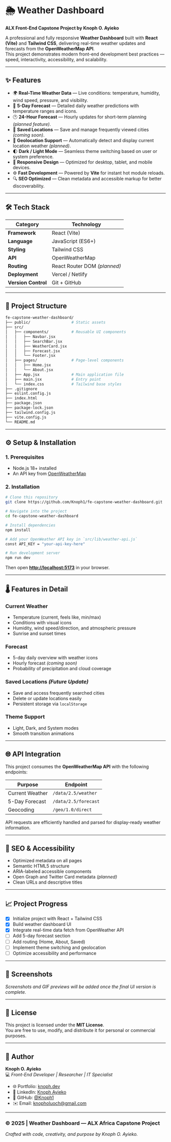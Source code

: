 # 🌦️ Weather Dashboard  
**ALX Front-End Capstone Project by Knoph O. Ayieko**

A professional and fully responsive **Weather Dashboard** built with **React (Vite)** and **Tailwind CSS**, delivering real-time weather updates and forecasts from the **OpenWeatherMap API**.  
This project demonstrates modern front-end development best practices — speed, interactivity, accessibility, and scalability.

---

## ✨ Features

- 🌍 **Real-Time Weather Data** — Live conditions: temperature, humidity, wind speed, pressure, and visibility.  
- 📅 **5-Day Forecast** — Detailed daily weather predictions with temperature ranges and icons.  
- 🕐 **24-Hour Forecast** — Hourly updates for short-term planning *(planned feature)*.  
- 📌 **Saved Locations** — Save and manage frequently viewed cities *(coming soon)*.  
- 🧭 **Geolocation Support** — Automatically detect and display current location weather *(planned)*.  
- 🌓 **Dark / Light Mode** — Seamless theme switching based on user or system preference.  
- 📱 **Responsive Design** — Optimized for desktop, tablet, and mobile devices.  
- ⚙️ **Fast Development** — Powered by **Vite** for instant hot module reloads.  
- 🔍 **SEO Optimized** — Clean metadata and accessible markup for better discoverability.

---

## 🛠️ Tech Stack

| Category | Technology |
|-----------|-------------|
| **Framework** | React (Vite) |
| **Language** | JavaScript (ES6+) |
| **Styling** | Tailwind CSS |
| **API** | OpenWeatherMap |
| **Routing** | React Router DOM *(planned)* |
| **Deployment** | Vercel / Netlify |
| **Version Control** | Git + GitHub |

---

## 📂 Project Structure

```bash
fe-capstone-weather-dashboard/
├── public/                  # Static assets
├── src/
│   ├── components/          # Reusable UI components
│   │   ├── Navbar.jsx
│   │   ├── SearchBar.jsx
│   │   ├── WeatherCard.jsx
│   │   ├── Forecast.jsx
│   │   └── Footer.jsx
│   ├── pages/               # Page-level components
│   │   ├── Home.jsx
│   │   └── About.jsx
│   ├── App.jsx              # Main application file
│   ├── main.jsx             # Entry point
│   └── index.css            # Tailwind base styles
├── .gitignore
├── eslint.config.js
├── index.html
├── package.json
├── package-lock.json
├── tailwind.config.js
├── vite.config.js
└── README.md
```

---

## ⚙️ Setup & Installation

### 1. Prerequisites
- Node.js 18+ installed  
- An API key from [OpenWeatherMap](https://openweathermap.org/api)

### 2. Installation
```bash
# Clone this repository
git clone https://github.com/Knoph1/fe-capstone-weather-dashboard.git

# Navigate into the project
cd fe-capstone-weather-dashboard

# Install dependencies
npm install

# Add your OpenWeather API key in `src/lib/weather-api.js`
const API_KEY = "your-api-key-here"

# Run development server
npm run dev
```
Then open **[http://localhost:5173](http://localhost:5173)** in your browser.

---

## 🌡️ Features in Detail

### Current Weather
- Temperature (current, feels like, min/max)  
- Conditions with visual icons  
- Humidity, wind speed/direction, and atmospheric pressure  
- Sunrise and sunset times  

### Forecast
- 5-day daily overview with weather icons  
- Hourly forecast *(coming soon)*  
- Probability of precipitation and cloud coverage  

### Saved Locations *(Future Update)*
- Save and access frequently searched cities  
- Delete or update locations easily  
- Persistent storage via `localStorage`

### Theme Support
- Light, Dark, and System modes  
- Smooth transition animations  

---

## 🌐 API Integration

This project consumes the **OpenWeatherMap API** with the following endpoints:

| Purpose | Endpoint |
|----------|-----------|
| Current Weather | `/data/2.5/weather` |
| 5-Day Forecast | `/data/2.5/forecast` |
| Geocoding | `/geo/1.0/direct` |

API requests are efficiently handled and parsed for display-ready weather information.

---

## 🧭 SEO & Accessibility

- Optimized metadata on all pages  
- Semantic HTML5 structure  
- ARIA-labeled accessible components  
- Open Graph and Twitter Card metadata *(planned)*  
- Clean URLs and descriptive titles  

---

## 📈 Project Progress

- [x] Initialize project with React + Tailwind CSS  
- [x] Build weather dashboard UI  
- [x] Integrate real-time data fetch from OpenWeather API  
- [ ] Add 5-day forecast section  
- [ ] Add routing (Home, About, Saved)  
- [ ] Implement theme switching and geolocation  
- [ ] Optimize accessibility and performance  

---

## 📸 Screenshots
_Screenshots and GIF previews will be added once the final UI version is complete._

---

## 📜 License

This project is licensed under the **MIT License**.  
You are free to use, modify, and distribute it for personal or commercial purposes.

---

## 👤 Author

**Knoph O. Ayieko**  
💻 *Front-End Developer | Researcher | IT Specialist*  

- 🌐 Portfolio: [knoph.dev](https://knoph.dev)  
- 💼 LinkedIn: [Knoph Ayieko](https://linkedin.com/in/knoph-ayieko)  
- 🐙 GitHub: [@Knoph1](https://github.com/Knoph1)  
- ✉️ Email: [knopholuoch@gmail.com](mailto:knopholuoch@gmail.com)

---

### © 2025 | Weather Dashboard — ALX Africa Capstone Project  
*Crafted with code, creativity, and purpose by Knoph O. Ayieko.*
